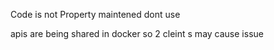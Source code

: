 Code is not Property maintened dont use

apis are being shared in docker 
so 2 cleint s may cause issue
